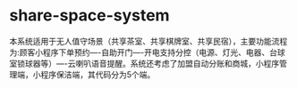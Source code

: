 # share-space-system
本系统适用于无人值守场景（共享茶室、共享棋牌室、共享民宿），主要功能流程为:顾客小程序下单预约—-自助开门—-开电支持分控（电源、灯光、电器、台球室锁球器等）—-云喇叭语音提醒。系统还考虑了加盟自动分账和商城，小程序管理端，小程序保洁端，其代码分为5个端。
